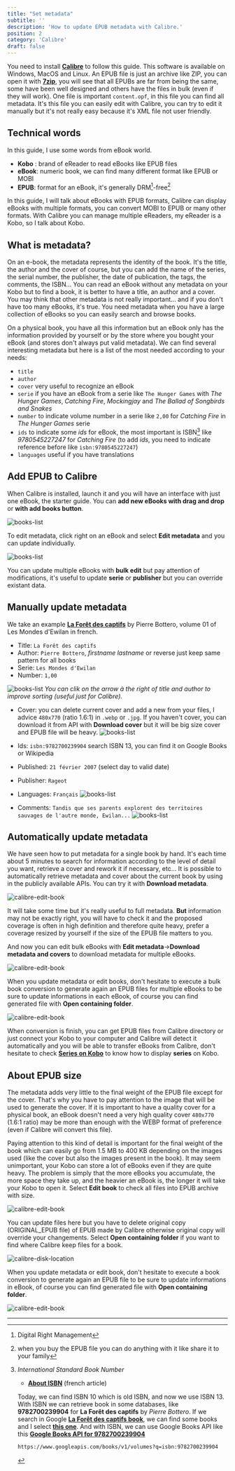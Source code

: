 ```yaml
---
title: "Set metadata"
subtitle: ''
description: 'How to update EPUB metadata with Calibre.'
position: 2
category: 'Calibre'
draft: false
---
```


<alert type="warning">

You need to install [**Calibre**](https://calibre-ebook.com) to follow this guide. This software is available on Windows, MacOS and Linux. An EPUB file is just an archive like ZIP, you can open it with [**7zip**](https://www.7-zip.org), you will see that all EPUBs are far from being the same, some have been well designed and others have the files in bulk (even if they will work). One file is important `content.opf`, in this file you can find all metadata. It's this file you can easily edit with Calibre, you can try to edit it manually but it's not really easy because it's XML file not user friendly.

</alert>

## Technical words

In this guide, I use some words from eBook world.

- **Kobo** : brand of eReader to read eBooks like EPUB files
- **eBook**: numeric book, we can find many different format like EPUB or MOBI
- **EPUB**: format for an eBook, it's generally DRM[^1]-free[^2]

In this guide, I will talk about eBooks with EPUB formats, Calibre can display eBooks with multiple formats, you can convert MOBI to EPUB or many other formats. With Calibre you can manage multiple eReaders, my eReader is a Kobo, so I talk about Kobo.

## What is metadata?

On an e-book, the metadata represents the identity of the book. It's the title, the author and the cover of course, but you can add the name of the series, the serial number, the publisher, the date of publication, the tags, the comments, the ISBN... You can read an eBook without any metadata on your Kobo but to find a book, it is better to have a title, an author and a cover. You may think that other metadata is not really important... and if you don't have too many eBooks, it's true. You need metadata when you have a large collection of eBooks so you can easily search and browse books.

On a physical book, you have all this information but an eBook only has the information provided by yourself or by the store where you bought your eBook (and stores don't always put valid metadata). We can find several interesting metadata but here is a list of the most needed according to your needs:

- `title`
- `author`
- `cover` very useful to recognize an eBook
- `serie` if you have an eBook from a serie like `The Hunger Games` with *The Hunger Games*, *Catching Fire*, *Mockingjay* and *The Ballad of Songbirds and Snakes*
- `number` to indicate volume number in a serie like `2,00` for *Catching Fire* in *The Hunger Games* serie
- `ids` to indicate some *ids* for eBook, the most important is ISBN[^3] like *9780545227247* for *Catching Fire* (to add *ids*, you need to indicate reference before like `isbn:9780545227247`)
- `languages` useful if you have translations

## Add EPUB to Calibre

When Calibre is installed, launch it and you will have an interface with just one eBook, the starter guide. You can **add new eBooks with drag and drop** or **with add books button**.

![books-list](/images/guides/calibre-metadata/calibre-interface.webp)

To edit metadata, click right on an eBook and select **Edit metadata** and you can update individually.

![books-list](/images/guides/calibre-metadata/calibre-edit-one.webp)

<alert type="warning">

You can update multiple eBooks with **bulk edit** but pay attention of modifications, it's useful to update **serie** or **publisher** but you can override existant data.

</alert>

## Manually update metadata

We take an example [**La Forêt des captifs**](https://books.google.fr/books/about/La_for%C3%AAt_des_captifs.html?id=aaTpq7gPs-8C&redir_esc=y) by Pierre Bottero, volume 01 of Les Mondes d'Ewilan in french.

- Title: `La Forêt des captifs`
- Author: `Pierre Bottero`, *firstname lastname* or reverse just keep same pattern for all books
- Serie: `Les Mondes d'Ewilan`
- Number: `1,00`

![books-list](/images/guides/calibre-metadata/calibre-meta-title.webp)
*You can clik on the arrow à the right of title and author to improve sorting (useful just for Calibre).*

- Cover: you can delete current cover and add a new from your files, I advice `480x770` (ratio 1.6:1) in `.webp` or `.jpg`. If you haven't cover, you can download it from API with **Download cover** but it will be big size cover and EPUB file will be heavy.
![books-list](/images/guides/calibre-metadata/calibre-meta-cover.webp)

- Ids: `isbn:9782700239904` search ISBN 13, you can find it on Google Books or Wikipedia
- Published: `21 février 2007` (select day to valid date)
- Publisher: `Rageot`
- Languages: `Français`
![books-list](/images/guides/calibre-metadata/calibre-meta-misc.webp)

- Comments: `Tandis que ses parents explorent des territoires sauvages de l'autre monde, Ewilan...`
![books-list](/images/guides/calibre-metadata/calibre-meta-comment.webp)

## Automatically update metadata

We have seen how to put metadata for a single book by hand. It's each time about 5 minutes to search for information according to the level of detail you want, retrieve a cover and rework it if necessary, etc... It is possible to automatically retrieve metadata and cover about the current book by using in the publicly available APIs. You can try it with **Download metadata**.

![calibre-edit-book](/images/guides/calibre-metadata/calibre-meta-auto.webp)

It will take some time but it's really useful to full metadata. **But** information may not be exactly right, you will have to check it and the proposed coverage is often in high definition and therefore quite heavy, prefer a coverage resized by yourself if the size of the EPUB file matters to you.

And now you can edit bulk eBooks with **Edit metadata**->**Download metadata and covers** to download metadata for multiple eBooks.

![calibre-edit-book](/images/guides/calibre-metadata/calibre-bulk-auto-metadata.webp)

<alert title="Bulk conversion">

When you update metadata or edit books, don't hesitate to execute a bulk book conversion to generate again an EPUB files for multiple eBooks to be sure to update informations in each eBook, of course you can find generated file with **Open  containing folder**.

![calibre-edit-book](/images/guides/calibre-metadata/calibre-convert-bulk.webp)

</alert>

When conversion is finish, you can get EPUB files from Calibre directory or just connect your Kobo to your computer and Calibre will detect it automatically and you will be able to transfer eBooks from Calibre, don't hesitate to check [**Series on Kobo**](kobo-series) to know how to display **series** on Kobo.

## About EPUB size

The metadata adds very little to the final weight of the EPUB file except for the cover. That's why you have to pay attention to the image that will be used to generate the cover. If it is important to have a quality cover for a physical book, an eBook doesn't need a very high quality cover `480x770` (1.6:1 ratio) may be more than enough with the WEBP format of preference (even if Calibre will convert this file).

Paying attention to this kind of detail is important for the final weight of the book which can easily go from 1.5 MB to 400 KB depending on the images used (like the cover but also the images present in the book). It may seem unimportant, your Kobo can store a lot of eBooks even if they are quite heavy. The problem is simply that the more eBooks you accumulate, the more space they take up, and the heavier an eBook is, the longer it will take your Kobo to open it. Select **Edit book** to check all files into EPUB archive with size.

![calibre-edit-book](/images/guides/calibre-metadata/calibre-edit-book.webp)

You can update files here but you have to delete original copy (ORIGINAL_EPUB file) of EPUB made by Calibre otherwise original copy will override your changements. Select **Open  containing folder** if you want to find where Calibre keep files for a book.

![calibre-disk-location](/images/guides/calibre-metadata/calibre-disk-location.webp)

<alert title="Conversion">

When you update metadata or edit book, don't hesitate to execute a book conversion to generate again an EPUB file to be sure to update informations in eBook, of course you can find generated file with **Open  containing folder**.

![calibre-edit-book](/images/guides/calibre-metadata/calibre-convert.webp)

</alert>

---

[^1]: Digital Right Management
[^2]: when you buy the EPUB file you can do anything with it like share it to your family
[^3]: *International Standard Book Number*

    - [**About ISBN**](https://www.afnil.org/autre-media) (french article)

    Today, we can find ISBN 10 which is old ISBN, and now we use ISBN 13. With ISBN we can retrieve book in some databases, like **9782700239904** for **La Forêt des captifs** by *Pierre Bottero*. If we search in Google [**La Forêt des captifs book**](https://www.google.fr/search?tbm=bks&hl=fr&q=La+for%C3%AAt+des+captifs), we can find some books and I select [**this one**](https://books.google.fr/books?id=aaTpq7gPs-8C&dq=La+for%C3%AAt+des+captifs&hl=fr&source=gbs_navlinks_s). And with ISBN, we can use Google Books API like this [**Google Books API for 9782700239904**](https://www.googleapis.com/books/v1/volumes?q=isbn:9782700239904)

    ```bash
    https://www.googleapis.com/books/v1/volumes?q=isbn:9782700239904
    ```
